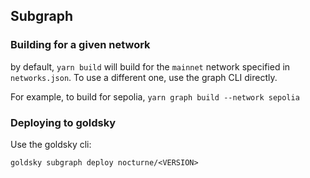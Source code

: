 ## Subgraph

### Building for a given network

by default, `yarn build` will build for the `mainnet` network specified in `networks.json`. To use a different one, use the graph CLI directly.

For example, to build for sepolia, `yarn graph build --network sepolia`

### Deploying to goldsky

Use the goldsky cli:

```
goldsky subgraph deploy nocturne/<VERSION>
```
